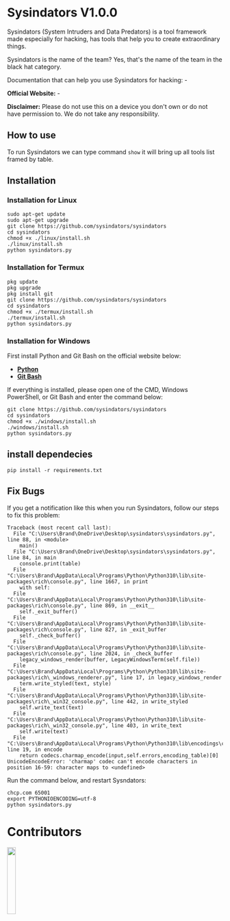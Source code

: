 # Sysindators V1.0.0

Sysindators (System Intruders and Data Predators) is a tool framework made especially for hacking, has tools that help you to create extraordinary things.

Sysindators is the name of the team? Yes, that's the name of the team in the black hat category.

Documentation that can help you use Sysindators for hacking: -

**Official Website:** -

**Disclaimer:** Please do not use this on a device you don't own or do not have permission to. We do not take any responsibility.

## How to use
To run Sysindators we can type command ``show`` it will bring up all tools list framed by table.

## Installation

### Installation for Linux
```shell
sudo apt-get update
sudo apt-get upgrade
git clone https://github.com/sysindators/sysindators
cd sysindators
chmod +x ./linux/install.sh
./linux/install.sh
python sysindators.py
```
### Installation for Termux
```shell
pkg update
pkg upgrade
pkg install git
git clone https://github.com/sysindators/sysindators
cd sysindators
chmod +x ./termux/install.sh
./termux/install.sh
python sysindators.py
```

### Installation for Windows
First install Python and Git Bash on the official website below:
- [**Python**](https://www.python.org)
- [**Git Bash**](https://git-scm.com/downloads)

If everything is installed, please open one of the CMD, Windows PowerShell, or Git Bash and enter the command below:
```shell
git clone https://github.com/sysindators/sysindators
cd sysindators
chmod +x ./windows/install.sh
./windows/install.sh
python sysindators.py
```

## install dependecies

```shell
pip install -r requirements.txt
```


## Fix Bugs
If you get a notification like this when you run Sysindators, follow our steps to fix this problem:
```shell
Traceback (most recent call last):
  File "C:\Users\Brand\OneDrive\Desktop\sysindators\sysindators.py", line 88, in <module>
    main()
  File "C:\Users\Brand\OneDrive\Desktop\sysindators\sysindators.py", line 84, in main
    console.print(table)
  File "C:\Users\Brand\AppData\Local\Programs\Python\Python310\lib\site-packages\rich\console.py", line 1667, in print
    with self:
  File "C:\Users\Brand\AppData\Local\Programs\Python\Python310\lib\site-packages\rich\console.py", line 869, in __exit__
    self._exit_buffer()
  File "C:\Users\Brand\AppData\Local\Programs\Python\Python310\lib\site-packages\rich\console.py", line 827, in _exit_buffer
    self._check_buffer()
  File "C:\Users\Brand\AppData\Local\Programs\Python\Python310\lib\site-packages\rich\console.py", line 2024, in _check_buffer
    legacy_windows_render(buffer, LegacyWindowsTerm(self.file))
  File "C:\Users\Brand\AppData\Local\Programs\Python\Python310\lib\site-packages\rich\_windows_renderer.py", line 17, in legacy_windows_render
    term.write_styled(text, style)
  File "C:\Users\Brand\AppData\Local\Programs\Python\Python310\lib\site-packages\rich\_win32_console.py", line 442, in write_styled
    self.write_text(text)
  File "C:\Users\Brand\AppData\Local\Programs\Python\Python310\lib\site-packages\rich\_win32_console.py", line 403, in write_text
    self.write(text)
  File "C:\Users\Brand\AppData\Local\Programs\Python\Python310\lib\encodings\cp1252.py", line 19, in encode
    return codecs.charmap_encode(input,self.errors,encoding_table)[0]
UnicodeEncodeError: 'charmap' codec can't encode characters in position 16-59: character maps to <undefined>
```
Run the command below, and restart Sysndators:
```shell
chcp.com 65001
export PYTHONIOENCODING=utf-8
python sysindators.py
```

# Contributors

<a href="https://github.com/sysindators/sysindators/graphs/contributors">
  <img width="20%" src="https://contrib.rocks/image?repo=sysindators/sysindators" />
</a>
